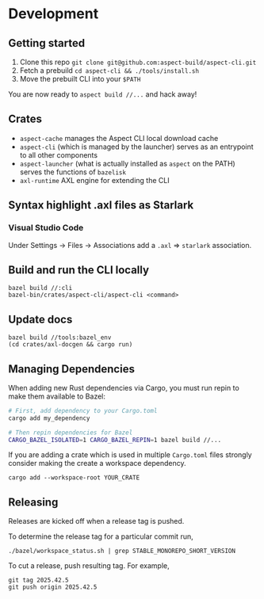 # Development

## Getting started

1. Clone this repo `git clone git@github.com:aspect-build/aspect-cli.git`
2. Fetch a prebuild `cd aspect-cli && ./tools/install.sh`
3. Move the prebuilt CLI into your `$PATH`

You are now ready to `aspect build //...` and hack away!

## Crates

- `aspect-cache` manages the Aspect CLI local download cache
- `aspect-cli` (which is managed by the launcher) serves as an entrypoint to all other components
- `aspect-launcher` (what is actually installed as `aspect` on the PATH) serves the functions of `bazelisk`
- `axl-runtime` AXL engine for extending the CLI

## Syntax highlight .axl files as Starlark

### Visual Studio Code

Under Settings -> Files -> Associations add a `.axl` => `starlark` association.

## Build and run the CLI locally

```
bazel build //:cli
bazel-bin/crates/aspect-cli/aspect-cli <command>
```

## Update docs

```
bazel build //tools:bazel_env
(cd crates/axl-docgen && cargo run)
```

## Managing Dependencies

When adding new Rust dependencies via Cargo, you must run repin to make them available to Bazel:

```bash
# First, add dependency to your Cargo.toml
cargo add my_dependency

# Then repin dependencies for Bazel
CARGO_BAZEL_ISOLATED=1 CARGO_BAZEL_REPIN=1 bazel build //...
```

If you are adding a crate which is used in multiple `Cargo.toml` files strongly consider making the create a workspace dependency. 

```
cargo add --workspace-root YOUR_CRATE
```

## Releasing

Releases are kicked off when a release tag is pushed.

To determine the release tag for a particular commit run,

```
./bazel/workspace_status.sh | grep STABLE_MONOREPO_SHORT_VERSION
```

To cut a release, push resulting tag. For example,

```
git tag 2025.42.5
git push origin 2025.42.5
```
